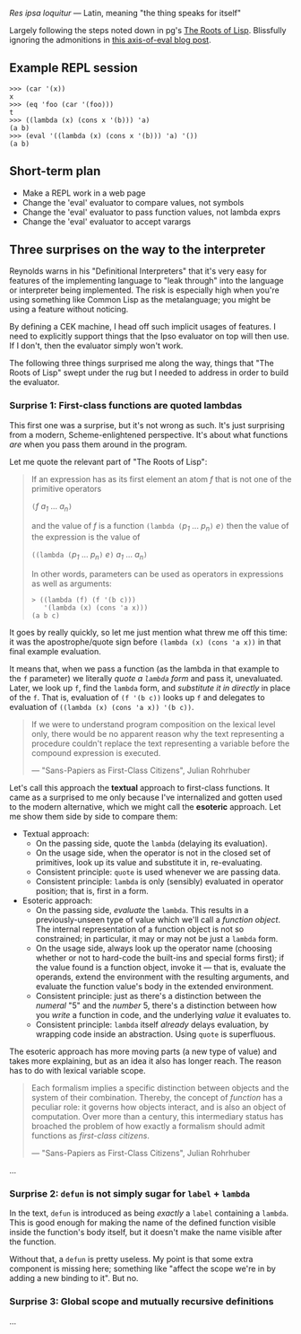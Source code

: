 _Res ipsa loquitur_ &mdash; Latin, meaning "the thing speaks for itself"

Largely following the steps noted down in pg's
[The Roots of Lisp](http://lib.store.yahoo.net/lib/paulgraham/jmc.ps).
Blissfully ignoring the admonitions in
[this axis-of-eval blog post](http://axisofeval.blogspot.com/2010/08/no-more-minimal-early-lisps-pulleezz.html).

## Example REPL session

    >>> (car '(x))
    x
    >>> (eq 'foo (car '(foo)))
    t
    >>> ((lambda (x) (cons x '(b))) 'a)
    (a b)
    >>> (eval '((lambda (x) (cons x '(b))) 'a) '())
    (a b)

## Short-term plan

* Make a REPL work in a web page
* Change the 'eval' evaluator to compare values, not symbols
* Change the 'eval' evaluator to pass function values, not lambda exprs
* Change the 'eval' evaluator to accept varargs

## Three surprises on the way to the interpreter

Reynolds warns in his "Definitional Interpreters" that it's very easy for
features of the implementing language to "leak through" into the language
or interpreter being implemented. The risk is especially high when you're
using something like Common Lisp as the metalanguage; you might be using
a feature without noticing.

By defining a CEK machine, I head off such implicit usages of features.
I need to explicitly support things that the Ipso evaluator on top will
then use. If I don't, then the evaluator simply won't work.

The following three things surprised me along the way, things that "The
Roots of Lisp" swept under the rug but I needed to address in order to
build the evaluator.

### Surprise 1: First-class functions are quoted lambdas

This first one was a surprise, but it's not wrong as such. It's just
surprising from a modern, Scheme-enlightened perspective. It's about what
functions _are_ when you pass them around in the program.

Let me quote the relevant part of "The Roots of Lisp":

> If an expression has as its first element an atom _f_ that is not one of
> the primitive operators
>
> `(`_f_ _a<sub>1</sub>_ ... _a<sub>n</sub>_`)`
>
> and the value of _f_ is a function `(lambda (`_p<sub>1</sub>_ ...
> _p<sub>n</sub>_`)` _e_`)` then the value of the expression is the value of
>
> `((lambda (`_p<sub>1<sub>_ ... _p<sub>n</sub>_`)` _e_`)` _a<sub>1</sub>_
> ... _a<sub>n</sub>_`)`
>
> In other words, parameters can be used as operators in expressions as well
> as arguments:
>
> ```
> > ((lambda (f) (f '(b c)))
>    '(lambda (x) (cons 'a x)))
> (a b c)
> ```

It goes by really quickly, so let me just mention what threw me off this
time: it was the apostrophe/quote sign before `(lambda (x) (cons 'a x))`
in that final example evaluation.

It means that, when we pass a function (as the lambda in that example to
the `f` parameter) we literally _quote a `lambda` form_ and pass it,
unevaluated. Later, we look up `f`, find the `lambda` form, and
_substitute it in directly_ in place of the `f`. That is, evaluation
of `(f '(b c))` looks up `f` and delegates to evaluation of
`((lambda (x) (cons 'a x)) '(b c))`.

> If we were to understand program composition on the lexical level only,
> there would be no apparent reason why the text representing a procedure
> couldn't replace the text representing a variable before the compound
> expression is executed.
>
> &mdash; "Sans-Papiers as First-Class Citizens", Julian Rohrhuber

Let's call this approach the **textual** approach to first-class functions.
It came as a surprised to me only because I've internalized and gotten
used to the modern alternative, which we might call the **esoteric**
approach. Let me show them side by side to compare them:

* Textual approach:
    - On the passing side, quote the `lambda` (delaying its evaluation).
    - On the usage side, when the operator is not in the closed set of
      primitives, look up its value and substitute it in, re-evaluating.
    - Consistent principle: `quote` is used whenever we are passing data.
    - Consistent principle: `lambda` is only (sensibly) evaluated in
      operator position; that is, first in a form.
* Esoteric approach:
    - On the passing side, _evaluate_ the `lambda`. This results in a
      previously-unseen type of value which we'll call a _function object_.
      The internal representation of a function object is not so constrained;
      in particular, it may or may not be just a `lambda` form.
    - On the usage side, always look up the operator name (choosing whether
      or not to hard-code the built-ins and special forms first); if the
      value found is a function object, invoke it &mdash; that is, evaluate
      the operands, extend the environment with the resulting arguments,
      and evaluate the function value's body in the extended environment.
    - Consistent principle: just as there's a distinction between the
      _numeral_ "5" and the _number_ 5, there's a distinction between how
      you _write_ a function in code, and the underlying _value_ it
      evaluates to.
    - Consistent principle: `lambda` itself _already_ delays evaluation,
      by wrapping code inside an abstraction. Using `quote` is superfluous.

The esoteric approach has more moving parts (a new type of value) and takes
more explaining, but as an idea it also has longer reach. The reason has to
do with lexical variable scope.

> Each formalism implies a specific distinction between objects and the
> system of their combination. Thereby, the concept of _function_ has a
> peculiar role: it governs how objects interact, and is also an object of
> computation. Over more than a century, this intermediary status has
> broached the problem of how exactly a formalism should admit functions as
> _first-class citizens_.
>
> &mdash; "Sans-Papiers as First-Class Citizens", Julian Rohrhuber

...

### Surprise 2: `defun` is not simply sugar for `label` + `lambda`

In the text, `defun` is introduced as being _exactly_ a `label` containing a
`lambda`. This is good enough for making the name of the defined function
visible inside the function's body itself, but it doesn't make the name
visible after the function.

Without that, a `defun` is pretty useless. My point is that some extra
component is missing here; something like "affect the scope we're in by adding
a new binding to it". But no.

### Surprise 3: Global scope and mutually recursive definitions

...

